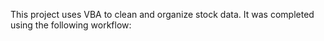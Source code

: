 This project uses VBA to clean and organize stock data. It was completed using the following workflow:
